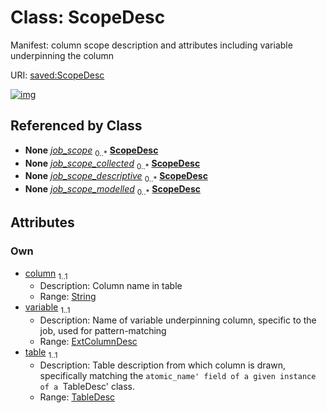 
# Class: ScopeDesc


Manifest: column scope description and attributes including variable underpinning the column

URI: [saved:ScopeDesc](https://marine.gov.scot/metadata/saved/schema/ScopeDesc)


[![img](https://yuml.me/diagram/nofunky;dir:TB/class/[TableDesc],[TableDesc]<table%201..1-%20[ScopeDesc&#124;column:string],[ExtColumnDesc]<variable%201..1-%20[ScopeDesc],[JobDesc]++-%20job_scope_collected%200..*>[ScopeDesc],[JobDesc]++-%20job_scope_descriptive%200..*>[ScopeDesc],[JobDesc]++-%20job_scope_modelled%200..*>[ScopeDesc],[JobDesc],[ExtColumnDesc])](https://yuml.me/diagram/nofunky;dir:TB/class/[TableDesc],[TableDesc]<table%201..1-%20[ScopeDesc&#124;column:string],[ExtColumnDesc]<variable%201..1-%20[ScopeDesc],[JobDesc]++-%20job_scope_collected%200..*>[ScopeDesc],[JobDesc]++-%20job_scope_descriptive%200..*>[ScopeDesc],[JobDesc]++-%20job_scope_modelled%200..*>[ScopeDesc],[JobDesc],[ExtColumnDesc])

## Referenced by Class

 *  **None** *[job_scope](job_scope.md)*  <sub>0..\*</sub>  **[ScopeDesc](ScopeDesc.md)**
 *  **None** *[job_scope_collected](job_scope_collected.md)*  <sub>0..\*</sub>  **[ScopeDesc](ScopeDesc.md)**
 *  **None** *[job_scope_descriptive](job_scope_descriptive.md)*  <sub>0..\*</sub>  **[ScopeDesc](ScopeDesc.md)**
 *  **None** *[job_scope_modelled](job_scope_modelled.md)*  <sub>0..\*</sub>  **[ScopeDesc](ScopeDesc.md)**

## Attributes


### Own

 * [column](column.md)  <sub>1..1</sub>
     * Description: Column name in table
     * Range: [String](types/String.md)
 * [variable](variable.md)  <sub>1..1</sub>
     * Description: Name of variable underpinning column, specific to the job, used for pattern-matching
     * Range: [ExtColumnDesc](ExtColumnDesc.md)
 * [table](table.md)  <sub>1..1</sub>
     * Description: Table description from which column is drawn, specifically matching the `atomic_name' field of a given instance of a `TableDesc' class.
     * Range: [TableDesc](TableDesc.md)
